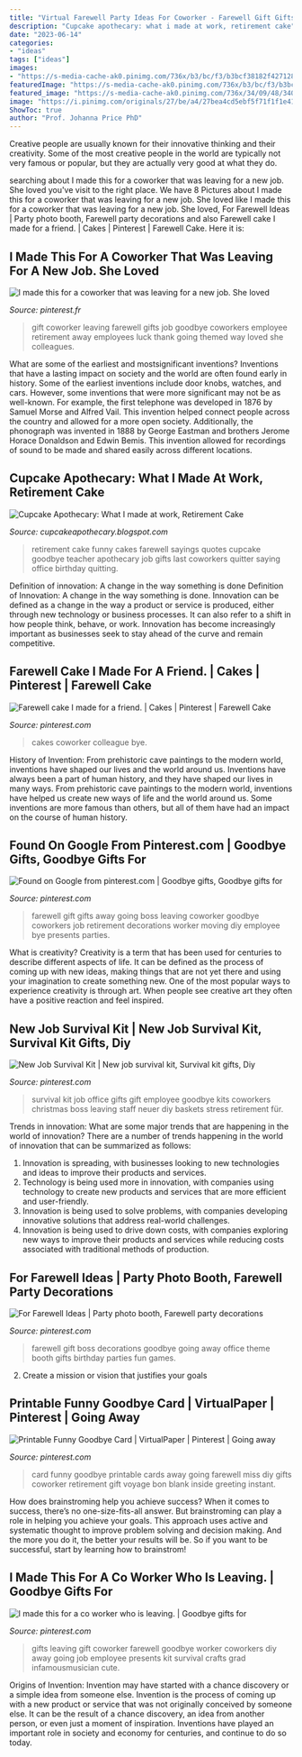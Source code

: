 ```yaml
---
title: "Virtual Farewell Party Ideas For Coworker - Farewell Gift Gifts Away Going Boss Leaving Coworker Goodbye Coworkers Job Retirement Decorations Worker Moving Diy Employee Bye Presents Parties"
description: "Cupcake apothecary: what i made at work, retirement cake"
date: "2023-06-14"
categories:
- "ideas"
tags: ["ideas"]
images:
- "https://s-media-cache-ak0.pinimg.com/736x/b3/bc/f3/b3bcf38182f427128896d6dbe5a4d86a.jpg"
featuredImage: "https://s-media-cache-ak0.pinimg.com/736x/b3/bc/f3/b3bcf38182f427128896d6dbe5a4d86a.jpg"
featured_image: "https://s-media-cache-ak0.pinimg.com/736x/34/09/48/3409485646cbf029aed6b95cff6aa05c.jpg"
image: "https://i.pinimg.com/originals/27/be/a4/27bea4cd5ebf5f71f1f1e41b1f59f690.jpg"
ShowToc: true
author: "Prof. Johanna Price PhD"
---
```



Creative people are usually known for their innovative thinking and their creativity. Some of the most creative people in the world are typically not very famous or popular, but they are actually very good at what they do.

	

		
searching about I made this for a coworker that was leaving for a new job. She loved you've visit to the right place. We have 8 Pictures about I made this for a coworker that was leaving for a new job. She loved like I made this for a coworker that was leaving for a new job. She loved, For Farewell Ideas | Party photo booth, Farewell party decorations and also Farewell cake I made for a friend. | Cakes | Pinterest | Farewell Cake. Here it is:
		
    
## I Made This For A Coworker That Was Leaving For A New Job. She Loved

<img loading=lazy src="https://i.pinimg.com/736x/fa/85/95/fa8595a2235a32d4bb8f2692247711da.jpg" onerror="this.onerror=null;this.src='https://tse2.mm.bing.net/th?id=OIP.YYqXFJJVP3PY6JRTUkI2dAHaNK&amp;pid=15.1';" alt="I made this for a coworker that was leaving for a new job. She loved">

_Source: pinterest.fr_

>gift coworker leaving farewell gifts job goodbye coworkers employee retirement away employees luck thank going themed way loved she colleagues. 

	

What are some of the earliest and mostsignificant inventions?
Inventions that have a lasting impact on society and the world are often found early in history. Some of the earliest inventions include door knobs, watches, and cars. However, some inventions that were more significant may not be as well-known. For example, the first telephone was developed in 1876 by Samuel Morse and Alfred Vail. This invention helped connect people across the country and allowed for a more open society. Additionally, the phonograph was invented in 1888 by George Eastman and brothers Jerome Horace Donaldson and Edwin Bemis. This invention allowed for recordings of sound to be made and shared easily across different locations.

    
## Cupcake Apothecary: What I Made At Work, Retirement Cake

<img loading=lazy src="http://2.bp.blogspot.com/-HkdbMzyxs6o/TfML8Nf5D4I/AAAAAAAAAkQ/2gHjBStJ8S0/s1600/Quitter3.jpg" onerror="this.onerror=null;this.src='https://tse2.mm.bing.net/th?id=OIP.Z9ioKU1qgRrTqsSWomHwygHaEb&amp;pid=15.1';" alt="Cupcake Apothecary: What I made at work, Retirement Cake">

_Source: cupcakeapothecary.blogspot.com_

>retirement cake funny cakes farewell sayings quotes cupcake goodbye teacher apothecary job gifts last coworkers quitter saying office birthday quitting. 

	

Definition of innovation: A change in the way something is done
Definition of Innovation: A change in the way something is done. Innovation can be defined as a change in the way a product or service is produced, either through new technology or business processes. It can also refer to a shift in how people think, behave, or work. Innovation has become increasingly important as businesses seek to stay ahead of the curve and remain competitive.

    
## Farewell Cake I Made For A Friend. | Cakes | Pinterest | Farewell Cake

<img loading=lazy src="https://s-media-cache-ak0.pinimg.com/736x/b3/bc/f3/b3bcf38182f427128896d6dbe5a4d86a.jpg" onerror="this.onerror=null;this.src='https://tse2.mm.bing.net/th?id=OIP.Msv8KJdBrsmYrdap3YK5nQHaJ6&amp;pid=15.1';" alt="Farewell cake I made for a friend. | Cakes | Pinterest | Farewell Cake">

_Source: pinterest.com_

>cakes coworker colleague bye. 

	

History of Invention: From prehistoric cave paintings to the modern world, inventions have shaped our lives and the world around us.
Inventions have always been a part of human history, and they have shaped our lives in many ways. From prehistoric cave paintings to the modern world, inventions have helped us create new ways of life and the world around us. Some inventions are more famous than others, but all of them have had an impact on the course of human history.

    
## Found On Google From Pinterest.com | Goodbye Gifts, Goodbye Gifts For

<img loading=lazy src="https://i.pinimg.com/originals/27/be/a4/27bea4cd5ebf5f71f1f1e41b1f59f690.jpg" onerror="this.onerror=null;this.src='https://tse1.mm.bing.net/th?id=OIP.--oKrIx6pouKsREZ6ixogQHaJ3&amp;pid=15.1';" alt="Found on Google from pinterest.com | Goodbye gifts, Goodbye gifts for">

_Source: pinterest.com_

>farewell gift gifts away going boss leaving coworker goodbye coworkers job retirement decorations worker moving diy employee bye presents parties. 

	

What is creativity?
Creativity is a term that has been used for centuries to describe different aspects of life. It can be defined as the process of coming up with new ideas, making things that are not yet there and using your imagination to create something new. One of the most popular ways to experience creativity is through art. When people see creative art they often have a positive reaction and feel inspired.

    
## New Job Survival Kit | New Job Survival Kit, Survival Kit Gifts, Diy

<img loading=lazy src="https://i.pinimg.com/736x/91/5a/a2/915aa28d457fcdd6fadbc9479af02188--new-job-survival-kit-ideas-survival-kits.jpg" onerror="this.onerror=null;this.src='https://tse1.mm.bing.net/th?id=OIP.t7G7htYvuQo6HA2tEHNPnQHaJ3&amp;pid=15.1';" alt="New Job Survival Kit | New job survival kit, Survival kit gifts, Diy">

_Source: pinterest.com_

>survival kit job office gifts gift employee goodbye kits coworkers christmas boss leaving staff neuer diy baskets stress retirement für. 

	

Trends in innovation: What are some major trends that are happening in the world of innovation?
There are a number of trends happening in the world of innovation that can be summarized as follows: 
1. Innovation is spreading, with businesses looking to new technologies and ideas to improve their products and services. 
2. Technology is being used more in innovation, with companies using technology to create new products and services that are more efficient and user-friendly. 
3. Innovation is being used to solve problems, with companies developing innovative solutions that address real-world challenges. 
4. Innovation is being used to drive down costs, with companies exploring new ways to improve their products and services while reducing costs associated with traditional methods of production.

    
## For Farewell Ideas | Party Photo Booth, Farewell Party Decorations

<img loading=lazy src="https://i.pinimg.com/736x/60/cf/7c/60cf7c511e534bba94dce278e0231759.jpg" onerror="this.onerror=null;this.src='https://tse1.mm.bing.net/th?id=OIP.jcyzm3r8NOQu121MUTSG6wHaJ3&amp;pid=15.1';" alt="For Farewell Ideas | Party photo booth, Farewell party decorations">

_Source: pinterest.com_

>farewell gift boss decorations goodbye going away office theme booth gifts birthday parties fun games. 

	

2. Create a mission or vision that justifies your goals

    
## Printable Funny Goodbye Card | VirtualPaper | Pinterest | Going Away

<img loading=lazy src="https://s-media-cache-ak0.pinimg.com/736x/34/09/48/3409485646cbf029aed6b95cff6aa05c.jpg" onerror="this.onerror=null;this.src='https://tse4.mm.bing.net/th?id=OIP.8Qj-sGFvLwyg9iLQ3t82qQAAAA&amp;pid=15.1';" alt="Printable Funny Goodbye Card | VirtualPaper | Pinterest | Going away">

_Source: pinterest.com_

>card funny goodbye printable cards away going farewell miss diy gifts coworker retirement gift voyage bon blank inside greeting instant. 

	

How does brainstroming help you achieve success?
When it comes to success, there’s no one-size-fits-all answer. But brainstroming can play a role in helping you achieve your goals. This approach uses active and systematic thought to improve problem solving and decision making. And the more you do it, the better your results will be. So if you want to be successful, start by learning how to brainstrom!

    
## I Made This For A Co Worker Who Is Leaving. | Goodbye Gifts For

<img loading=lazy src="https://i.pinimg.com/736x/f0/5e/27/f05e272cbb60a242a1acafa1029755d1--goodbye-gifts-work-gifts.jpg" onerror="this.onerror=null;this.src='https://tse4.mm.bing.net/th?id=OIP.mB23rXIbiRFkaSJlHY3BFAHaJ3&amp;pid=15.1';" alt="I made this for a co worker who is leaving. | Goodbye gifts for">

_Source: pinterest.com_

>gifts leaving gift coworker farewell goodbye worker coworkers diy away going job employee presents kit survival crafts grad infamousmusician cute. 

	

Origins of Invention: Invention may have started with a chance discovery or a simple idea from someone else.
Invention is the process of coming up with a new product or service that was not originally conceived by someone else. It can be the result of a chance discovery, an idea from another person, or even just a moment of inspiration. Inventions have played an important role in society and economy for centuries, and continue to do so today.

